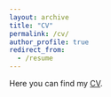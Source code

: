 ```yaml
---
layout: archive
title: "CV"
permalink: /cv/
author_profile: true
redirect_from:
  - /resume
---
```

 

Here you can find my <a href="/files/YANGPEI_cv__Copy_.pdf">CV</a>.

 
